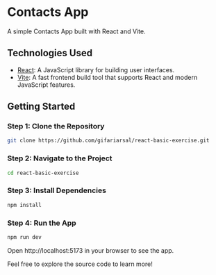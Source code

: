 # Contacts App

A simple Contacts App built with React and Vite.

## Technologies Used

- [React](https://reactjs.org/): A JavaScript library for building user interfaces.
- [Vite](https://vitejs.dev/): A fast frontend build tool that supports React and modern JavaScript features.

## Getting Started

### Step 1: Clone the Repository

```bash
git clone https://github.com/gifariarsal/react-basic-exercise.git
```

### Step 2: Navigate to the Project

```bash
cd react-basic-exercise
```

### Step 3: Install Dependencies

```bash
npm install
```

### Step 4: Run the App

```bash
npm run dev
```

Open http://localhost:5173 in your browser to see the app.

Feel free to explore the source code to learn more!